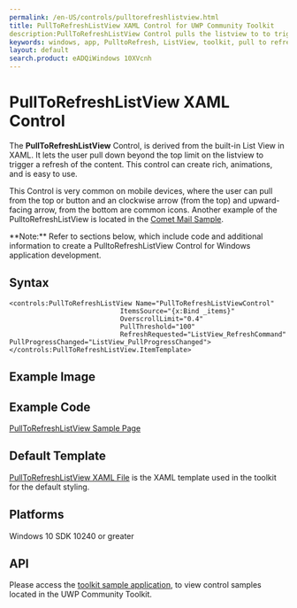 ```yaml
---
permalink: /en-US/controls/pulltorefreshlistview.html
title: PullToRefreshListView XAML Control for UWP Community Toolkit
description:PullToRefreshListView Control pulls the listview to to trigger a refresh in content
keywords: windows, app, PulltoRefresh, ListView, toolkit, pull to refresh, XAML, UWP 
layout: default
search.product: eADQiWindows 10XVcnh
---
```


# PullToRefreshListView XAML Control
The **PullToRefreshListView** Control, is derived from the built-in List View in XAML. It lets the user pull down beyond the top limit on the listview to trigger a refresh of the content. This control can create rich, animations, and is easy to use. 

This Control is very common on mobile devices, where the user can pull from the top or button and an clockwise arrow (from the top) and upward-facing arrow, from the bottom are common icons. Another example of the PulltoRefreshListView is located in the [Comet Mail Sample](https://github.com/nmetulev/comet/tree/master/Samples/Mail).

<p> **Note:** Refer to sections below, which include code and additional information to create a PulltoRefreshListView Control for Windows application development.<p> 


## Syntax
```xaml
<controls:PullToRefreshListView Name="PullToRefreshListViewControl"
                            ItemsSource="{x:Bind _items}"
                            OverscrollLimit="0.4"
                            PullThreshold="100"
							RefreshRequested="ListView_RefreshCommand"                                                              PullProgressChanged="ListView_PullProgressChanged">
</controls:PullToRefreshListView.ItemTemplate>
```

## Example Image



## Example Code
[PullToRefreshListView Sample Page](https://github.com/Microsoft/UWPCommunityToolkit/tree/master/Microsoft.Windows.Toolkit.SampleApp/SamplePages/PullToRefreshListView)

## Default Template 
[PullToRefreshListView XAML File](https://github.com/Microsoft/UWPCommunityToolkit/blob/master/Microsoft.Windows.Toolkit.UI.Controls/PullToRefreshListView/PullToRefreshListView.xaml) is the XAML template used in the toolkit for the default styling.

## Platforms 
Windows 10 SDK 10240 or greater

## API
Please access the [toolkit sample application](https://github.com/Microsoft/UWPCommunityToolkit/tree/master/Microsoft.Windows.Toolkit.SampleApp), to view control samples located in the UWP Community Toolkit.
